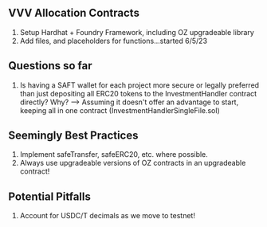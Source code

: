 ## VVV Allocation Contracts

1. Setup Hardhat + Foundry Framework, including OZ upgradeable library
2. Add files, and placeholders for functions...started 6/5/23

## Questions so far

1. Is having a SAFT wallet for each project more secure or legally preferred than just depositing all ERC20 tokens to the InvestmentHandler contract directly? Why?
   --> Assuming it doesn't offer an advantage to start, keeping all in one contract (InvestmentHandlerSingleFile.sol)

## Seemingly Best Practices

1. Implement safeTransfer, safeERC20, etc. where possible.
2. Always use upgradeable versions of OZ contracts in an upgradeable contract!

## Potential Pitfalls

1. Account for USDC/T decimals as we move to testnet!
